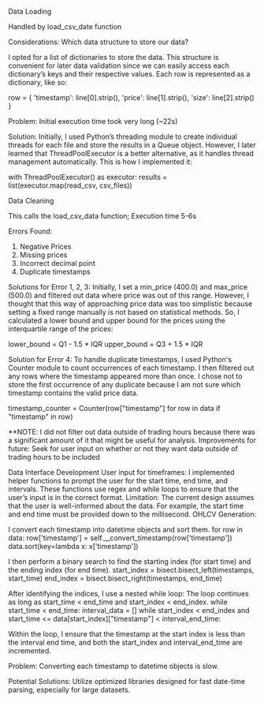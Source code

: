 Data Loading 

Handled by load_csv_date function

Considerations: Which data structure to store our data?

I opted for a list of dictionaries to store the data. This structure is convenient for later data validation since we can easily access each dictionary’s keys and their respective values. Each row is represented as a dictionary, like so:

row = {
   'timestamp': line[0].strip(),
    'price': line[1].strip(),
    'size': line[2].strip()
       }

Problem: Initial execution time took very long  (~22s)

Solution: Initially, I used Python’s threading module to create individual threads for each file and store the results in a Queue object. However, I later learned that ThreadPoolExecutor is a better alternative, as it handles thread management automatically. This is how I implemented it:

with ThreadPoolExecutor() as executor:
    results = list(executor.map(read_csv, csv_files))



Data Cleaning 

This calls the load_csv_data function; Execution time  5-6s

Errors Found:
1. Negative Prices
2. Missing prices
3. Incorrect decimal point
4. Duplicate timestamps

Solutions for Error 1, 2, 3:
Initially, I set a min_price (400.0) and max_price (500.0) and filtered out data where price was out of this range. However, I thought that this way of approaching price data was too simplistic because setting a fixed range manually is not based on statistical methods. So, I calculated a lower bound and upper bound for the prices using the interquartile range of the prices: 

lower_bound = Q1 - 1.5 * IQR
upper_bound = Q3 + 1.5 * IQR

Solution for Error 4:
To handle duplicate timestamps, I used Python's Counter module to count occurrences of each timestamp. I then filtered out any rows where the timestamp appeared more than once. I chose not to store the first occurrence of any duplicate because I am not sure which timestamp contains the valid price data.

timestamp_counter = Counter(row["timestamp"] for row in data if "timestamp" in row)

**NOTE: I did not filter out data outside of trading hours because there was a significant amount of it that might be useful for analysis. Improvements for future: Seek for user input on whether or not they want data outside of trading hours to be included


Data Interface Development
User input for timeframes: I implemented helper functions to prompt the user for the start time, end time, and intervals. These functions use regex and while loops to ensure that the user’s input is in the correct format.
Limitation: The current design assumes that the user is well-informed about the data. For example, the start time and end time must be provided down to the millisecond. 
OHLCV Generation:

I convert each timestamp into datetime objects and sort them.
for row in data:
    row['timestamp'] = self.__convert_timestamp(row['timestamp'])
data.sort(key=lambda x: x['timestamp'])

I then perform a binary search to find the starting index (for start time) and the ending index (for end time).
start_index = bisect.bisect_left(timestamps, start_time)
end_index = bisect.bisect_right(timestamps, end_time)

After identifying the indices, I use a nested while loop: The loop continues as long as start_time < end_time and start_index < end_index.
 while start_time < end_time:
       interval_data = []
       while start_index < end_index and start_time <= data[start_index]["timestamp"] < interval_end_time:

Within the loop, I ensure that the timestamp at the start index is less than the interval end time, and both the start_index and interval_end_time are incremented.

Problem: Converting each timestamp to datetime objects is slow. 

Potential Solutions: Utilize optimized libraries designed for fast date-time parsing, especially for large datasets.
